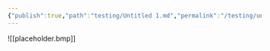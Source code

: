 ```yaml
---
{"publish":true,"path":"testing/Untitled 1.md","permalink":"/testing/untitled-1/","PassFrontmatter":true}
---
```


![[placeholder.bmp]]